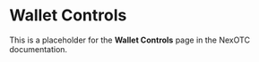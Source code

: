 # Wallet Controls

This is a placeholder for the **Wallet Controls** page in the NexOTC documentation.